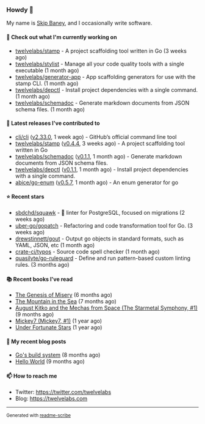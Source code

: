 ### Howdy 👋

My name is [Skip Baney](https://twelvelabs.com), and I occasionally write software.

#### 👷 Check out what I'm currently working on

- [twelvelabs/stamp](https://github.com/twelvelabs/stamp) - A project scaffolding tool written in Go (3 weeks ago)
- [twelvelabs/stylist](https://github.com/twelvelabs/stylist) - Manage all your code quality tools with a single executable (1 month ago)
- [twelvelabs/generator-app](https://github.com/twelvelabs/generator-app) - App scaffolding generators for use with the stamp CLI. (1 month ago)
- [twelvelabs/depctl](https://github.com/twelvelabs/depctl) - Install project dependencies with a single command. (1 month ago)
- [twelvelabs/schemadoc](https://github.com/twelvelabs/schemadoc) - Generate markdown documents from JSON schema files. (1 month ago)

#### 🔭 Latest releases I've contributed to

- [cli/cli](https://github.com/cli/cli) ([v2.33.0](https://github.com/cli/cli/releases/tag/v2.33.0), 1 week ago) - GitHub’s official command line tool
- [twelvelabs/stamp](https://github.com/twelvelabs/stamp) ([v0.4.4](https://github.com/twelvelabs/stamp/releases/tag/v0.4.4), 3 weeks ago) - A project scaffolding tool written in Go
- [twelvelabs/schemadoc](https://github.com/twelvelabs/schemadoc) ([v0.1.1](https://github.com/twelvelabs/schemadoc/releases/tag/v0.1.1), 1 month ago) - Generate markdown documents from JSON schema files.
- [twelvelabs/depctl](https://github.com/twelvelabs/depctl) ([v0.1.1](https://github.com/twelvelabs/depctl/releases/tag/v0.1.1), 1 month ago) - Install project dependencies with a single command.
- [abice/go-enum](https://github.com/abice/go-enum) ([v0.5.7](https://github.com/abice/go-enum/releases/tag/v0.5.7), 1 month ago) - An enum generator for go

#### ⭐ Recent stars

- [sbdchd/squawk](https://github.com/sbdchd/squawk) - 🐘 linter for PostgreSQL, focused on migrations (2 weeks ago)
- [uber-go/gopatch](https://github.com/uber-go/gopatch) - Refactoring and code transformation tool for Go. (3 weeks ago)
- [drewstinnett/gout](https://github.com/drewstinnett/gout) - Output go objects in standard formats, such as YAML, JSON, etc (1 month ago)
- [crate-ci/typos](https://github.com/crate-ci/typos) - Source code spell checker (1 month ago)
- [quasilyte/go-ruleguard](https://github.com/quasilyte/go-ruleguard) - Define and run pattern-based custom linting rules. (3 months ago)

#### 📚 Recent books I've read

- [The Genesis of Misery](https://www.goodreads.com/review/show/4961676783?utm_medium=api&amp;utm_source=rss) (6 months ago)
- [The Mountain in the Sea](https://www.goodreads.com/review/show/5027288300?utm_medium=api&amp;utm_source=rss) (7 months ago)
- [August Kitko and the Mechas from Space (The Starmetal Symphony, #1)](https://www.goodreads.com/review/show/5100246985?utm_medium=api&amp;utm_source=rss) (9 months ago)
- [Mickey7 (Mickey7, #1)](https://www.goodreads.com/review/show/4962790910?utm_medium=api&amp;utm_source=rss) (1 year ago)
- [Under Fortunate Stars](https://www.goodreads.com/review/show/4813809207?utm_medium=api&amp;utm_source=rss) (1 year ago)

#### 📜 My recent blog posts

- [Go&#39;s build system](https://twelvelabs.com/2023/01/02/go-build-system/) (8 months ago)
- [Hello World](https://twelvelabs.com/2022/11/20/hello-world/) (9 months ago)

#### 📫 How to reach me

- Twitter: <https://twitter.com/twelvelabs>
- Blog: <https://twelvelabs.com>

---

<sup>Generated with [readme-scribe](https://github.com/muesli/readme-scribe)</sup>
